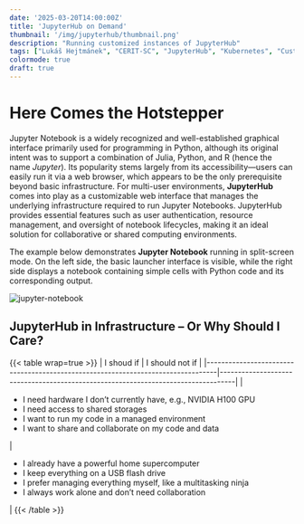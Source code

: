 ```yaml
---
date: '2025-03-20T14:00:00Z'
title: 'JupyterHub on Demand'
thumbnail: '/img/jupyterhub/thumbnail.png'
description: "Running customized instances of JupyterHub"
tags: ["Lukáš Hejtmánek", "CERIT-SC", "JupyterHub", "Kubernetes", "Customization"]
colormode: true
draft: true
---
```


# Here Comes the Hotstepper 

Jupyter Notebook is a widely recognized and well-established graphical interface primarily used for programming in Python, although its original intent was to support a combination of Julia, Python, and R (hence the name *Jupyter*). Its popularity stems largely from its accessibility—users can easily run it via a web browser, which appears to be the only prerequisite beyond basic infrastructure. For multi-user environments, **JupyterHub** comes into play as a customizable web interface that manages the underlying infrastructure required to run Jupyter Notebooks. JupyterHub provides essential features such as user authentication, resource management, and oversight of notebook lifecycles, making it an ideal solution for collaborative or shared computing environments.

The example below demonstrates **Jupyter Notebook** running in split-screen mode. On the left side, the basic launcher interface is visible, while the right side displays a notebook containing simple cells with Python code and its corresponding output.

![jupyter-notebook](/img/jupyterhub/notebook1.png)

## JupyterHub in Infrastructure – Or Why Should I Care?

{{< table wrap=true >}}
| I shoud if                                                                      | I should not if                                                                  |
|---------------------------------------------------------------------------------|----------------------------------------------------------------------------------|
| <ul><li>I need hardware I don’t currently have, e.g., NVIDIA H100 GPU</li><li>I need access to shared storages</li><li>I want to run my code in a managed environment</li><li>I want to share and collaborate on my code and data</li></ul> | <ul><li>I already have a powerful home supercomputer</li><li>I keep everything on a USB flash drive</li><li>I prefer managing everything myself, like a multitasking ninja</li><li>I always work alone and don’t need collaboration</li></ul>                   |
{{< /table >}}
